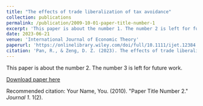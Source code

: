 ```yaml
---
title: "The effects of trade liberalization of tax avoidance"
collection: publications
permalink: /publication/2009-10-01-paper-title-number-1
excerpt: 'This paper is about the number 1. The number 2 is left for future work.'
date: 2023-06-21
venue: 'International Journal of Economic Theory'
paperurl: 'https://onlinelibrary.wiley.com/doi/full/10.1111/ijet.12384'
citation: 'Pan, R., & Zeng, D. Z. (2023). The effects of trade liberalization on tax avoidance. International Journal of Economic Theory.'
---
```

This paper is about the number 2. The number 3 is left for future work.

[Download paper here](http://academicpages.github.io/files/paper2.pdf)

Recommended citation: Your Name, You. (2010). "Paper Title Number 2." <i>Journal 1</i>. 1(2).
